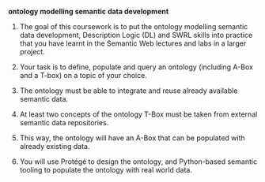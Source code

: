 **ontology modelling semantic data development**

1) The goal of this coursework is to put the ontology modelling semantic data development, Description Logic (DL) and SWRL skills into practice that you have learnt in the Semantic Web lectures and labs in a larger project.
 
2) Your task is to define, populate and query an ontology (including A-Box and a T-box) on a topic of your choice. 
 
3) The ontology must be able to integrate and reuse already available semantic data.
 
4) At least two concepts of the ontology T-Box must be taken from external semantic data repositories.
 
5) This way, the ontology will have an A-Box that can be populated with already existing data.

6) You will use Protégé to design the ontology, and Python-based semantic tooling to populate the ontology with real world data.
